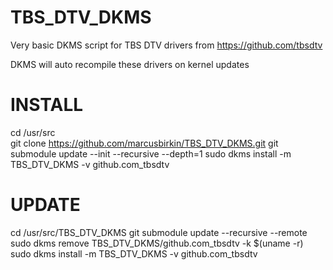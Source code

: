 TBS_DTV_DKMS
============

Very basic DKMS script for TBS DTV drivers from https://github.com/tbsdtv

DKMS will auto recompile these drivers on kernel updates

INSTALL
=======
cd /usr/src  
git clone https://github.com/marcusbirkin/TBS_DTV_DKMS.git
git submodule update --init --recursive --depth=1
sudo dkms install -m TBS_DTV_DKMS -v github.com_tbsdtv

UPDATE
======
cd /usr/src/TBS_DTV_DKMS
git submodule update --recursive --remote
sudo dkms remove TBS_DTV_DKMS/github.com_tbsdtv -k $(uname -r)
sudo dkms install -m TBS_DTV_DKMS -v github.com_tbsdtv
